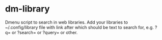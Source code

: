 # dm-library
Dmenu script to search in web libraries.
Add your libraries to ~/.config/library file with link after which should be text to search for, e.g. ?q= or ?search= or ?query= or other.
